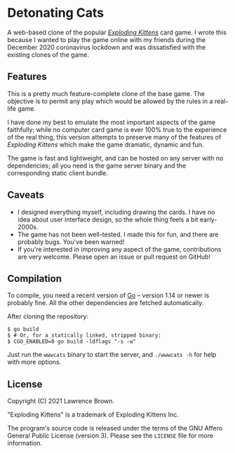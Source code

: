 # Detonating Cats

A web-based clone of the popular _[Exploding Kittens](https://explodingkittens.com)_ card game. I wrote this
because I wanted to play the game online with my friends during the December 2020 coronavirus lockdown and
was dissatisfied with the existing clones of the game.

## Features

This is a pretty much feature-complete clone of the base game. The objective is to permit any play
which would be allowed by the rules in a real-life game.

I have done my best to emulate the most important aspects of the game faithfully; while no computer
card game is ever 100% true to the experience of the real thing, this version attempts to preserve
many of the features of _Exploding Kittens_ which make the game dramatic, dynamic and fun.

The game is fast and lightweight, and can be hosted on any server with no dependencies; all you need
is the game server binary and the corresponding static client bundle.

## Caveats

  * I designed everything myself, including drawing the cards. I have no idea about user interface design,
  so the whole thing feels a bit early-2000s.
  * The game has not been well-tested. I made this for fun, and there are probably bugs. You've been warned!
  * If you're interested in improving any aspect of the game, contributions are very welcome. Please open an
  issue or pull request on GitHub!

## Compilation

To compile, you need a recent version of [Go](https://golang.org) – version 1.14 or newer is probably fine.
All the other dependencies are fetched automatically.

After cloning the repository:  
```
$ go build
$ # Or, for a statically linked, stripped binary:
$ CGO_ENABLED=0 go build -ldflags "-s -w"
```

Just run the `wwwcats` binary to start the server, and `./wwwcats -h` for help with more options.

## License

Copyright (C) 2021 Lawrence Brown.

"Exploding Kittens" is a trademark of Exploding Kittens Inc.

The program's source code is released under the terms of the GNU Affero General Public License (version 3).
Please see the `LICENSE` file for more information.
